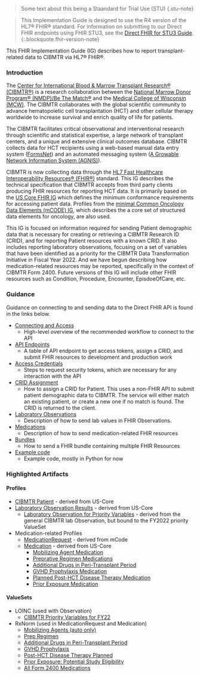 > Some text about this being a Staandard for Trial Use (STU)
{.stu-note}

> This Implementation Guide is designed to use the R4 version of the HL7&#174; FHIR&#174; standard. 
> For information on submitting to our Direct FHIR endpoints using FHIR STU3, see the 
> [Direct FHIR for STU3 Guide](CIBMTR_Direct_FHIR_API_Connection_Guide_STU3.pdf).
{:.blockquote.fhir-version-note}
 
This FHIR Implementation Guide (IG) describes how to report transplant-related data to CIBMTR via HL7&#174; FHIR&#174;.   
  
### Introduction
  
The [Center for International Blood &amp; Marrow Transplant Research® (CIBMTR®)](https://www.cibmtr.org)
is a research collaboration between the [National Marrow Donor Program® (NMDP)/Be The Match®](https://bethematch.org) 
and the [Medical College of Wisconsin (MCW)](https://www.mcw.edu). 
The CIBMTR collaborates with the global scientific community to advance hematopoietic cell 
transplantation (HCT) and other cellular therapy worldwide to increase survival and enrich 
quality of life for patients. 


The CIBMTR facilitates critical observational and interventional research through scientific 
and statistical expertise, a large network of transplant centers, and a unique and extensive clinical outcomes database.
CIBMTR collects data for HCT recipients using a web-based manual data entry system 
([FormsNet](https://www.cibmtr.org/DataManagement/SystemApplications/FormsNet3)) 
and an automated messaging system 
([A Growable Network Information System (AGNIS)](https://www.cibmtr.org/DataManagement/SystemApplications/AGNIS/Pages/default.aspx)).


CIBMTR is now collecting data through the [HL7 Fast Healthcare Interoperability Resources&#174; (FHIR&#174;)](http://hl7.org/fhir) standard. 
This IG describes the technical specification that CIBMTR accepts from third party clients producing FHIR resources for reporting HCT data.
It is primarily based on the [US Core FHIR IG](https://www.hl7.org/fhir/us/core/) which defines the minimum conformance 
requirements for accessing patient data. Profiles from the [minimal Common Oncology Data Elements (mCODE) IG](https://hl7.org/fhir/us/mcode/), which describes 
the a core set of structured data elements for oncology, are also used.


This IG is focused on information required for sending Patient demographic data that is necessary for creating or retrieving a CIBMTR 
Research ID (CRID), and for reporting Patient resources with a known CRID. It also includes reporting laboratory observations,
focusing on a set of variables that have been identified as a priority for the CIBMTR Data Transformation Initiative in Fiscal Year 2022. And we have 
begun describing how medication-related resources may be reported, specifically in the context of CIBMTR Form 2400. Future versions of this IG will include
other FHIR resources such as Condition, Procedure, Encounter, EpisdoeOfCare, etc.
  

### Guidance
Guidance on connecting to and sending data to the Direct FHIR API is found in the links below.

* [Connecting and Access](Connection-Guide-R4.html)
  * High-level overview of the recommended workflow to connect to the API
* [API Endpoints](Endpoints.html)
  * A table of API endpoint to get access tokens, assign a CRID, and submit FHIR resources to development and production work
* [Access Credentials](Access-Credentials.html)
  * Steps to request security tokens, which are necessary for any interaction with the API
* [CRID Assignment](CRID-Assignment.html)
  * How to assign a CRID for Patient. This uses a non-FHIR API to submit patient demographic data to CIBMTR. The service will either match an existing patient, or create a new one if no match is found. The CRID is returned to the client.
* [Laboratory Observations](Laboratory-Observations.html)
  * Description of how to send lab values in FHIR Observations.
* [Medications](Medications.html)
  * Description of how to send medication-related FHIR resources 
* [Bundles](Bundles.html)
  * How to send a FHIR bundle containing multiple FHIR Resources
* [Example code](Example-Code.html)
  * Example code, mostly in Python for now

### Highlighted Artifacts

#### Profiles

* [CIBMTR Patient](StructureDefinition-cibmtr-patient.html) - derived from US-Core
* [Laboratory Observation Results](StructureDefinition-cibmtr-observation-lab.html) - derived from US-Core
  * [Laboratory Observation for Priority Variables](StructureDefinition-cibmtr-obs-priority-variables.html) - derived from the general CIBMTR lab Observation, but bound to the FY2022 priority ValueSet
* Medication-related Profiles
  * [MedicationRequest](StructureDefinition-cibmtr-medication-request.html) - derived from mCode
  * [Medication](StructureDefinition-cibmtr-medication.html) - derived from US-Core
    * [Mobilizing Agent Medication](StructureDefinition-cibmtr-mobilizing-agent-medication.html)
    * [Preprative Regimen Medications](StructureDefinition-cibmtr-prep-regimen-medication.html)
    * [Additional Drugs in Peri-Transplant Period](StructureDefinition-cibmtr-additional-peri-transplant-medication.html)
    * [GVHD Prophylaxis Medication](StructureDefinition-cibmtr-gvhd-prophylaxis-medication.html)
    * [Planned Post-HCT Disease Therapy Medication](StructureDefinition-cibmtr-post-hct-disease-therapy-planned-medication.html)
    * [Prior Exposure Medication](StructureDefinition-cibmtr-prior-exposure-medication.html)


#### ValueSets
* LOINC (used with Observation)
  * [CIBMTR Priority Variables for FY22](ValueSet-cibmtr-priority-variables-2022.html)
* RxNorm (used in MedicationRequest and Medication)
  * [Mobilizing Agents (auto only)](ValueSet-med-mobilizing-agents-vs.html)
  * [Prep Regimen](ValueSet-med-prep-regimen-vs.html)
  * [Additional Drugs in Peri-Transplant Period](ValueSet-med-addition-peri-transplant-vs.html)
  * [GVHD Prophylaxis](ValueSet-med-gvhd-prophylaxis-vs.html)
  * [Post-HCT Disease Therapy Planned](ValueSet-med-post-hct-disease-therapy-planned-vs.html)
  * [Prior Exposure: Potential Study Eligibility](ValueSet-med-prior-exposure-vs.html)
  * [All Form 2400 Medications](ValueSet-med-all-form2400-vs.html)

